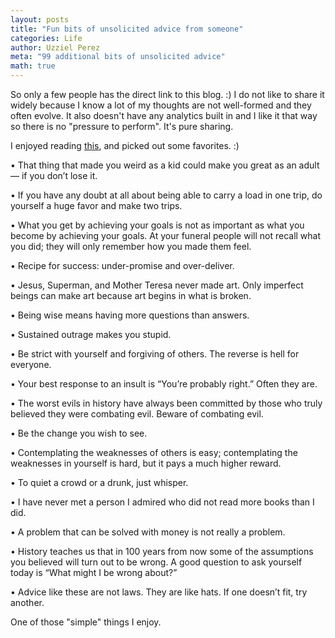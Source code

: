 ```yaml
---
layout: posts
title: "Fun bits of unsolicited advice from someone"
categories: Life
author: Uzziel Perez
meta: "99 additional bits of unsolicited advice"
math: true
---
```


So only a few people has the direct link to this blog. :) I do not like to share it widely because I know a lot of my thoughts are not well-formed and they often evolve.
It also doesn't have any analytics built in and I like it that way so there is no "pressure to perform". It's pure sharing.


I enjoyed reading [this](https://kk.org/thetechnium/99-additional-bits-of-unsolicited-advice/), and picked out some favorites. :)

• That thing that made you weird as a kid could make you great as an adult — if you don’t lose it.

• If you have any doubt at all about being able to carry a load in one trip, do yourself a huge favor and make two trips.

• What you get by achieving your goals is not as important as what you become by achieving your goals. At your funeral people will not recall what you did; they will only remember how you made them feel.

• Recipe for success: under-promise and over-deliver.

• Jesus, Superman, and Mother Teresa never made art. Only imperfect beings can make art because art begins in what is broken.

• Being wise means having more questions than answers.

• Sustained outrage makes you stupid.

• Be strict with yourself and forgiving of others. The reverse is hell for everyone.

• Your best response to an insult is “You’re probably right.” Often they are.

• The worst evils in history have always been committed by those who truly believed they were combating evil. Beware of combating evil.

• Be the change you wish to see.

• Contemplating the weaknesses of others is easy; contemplating the weaknesses in yourself is hard, but it pays a much higher reward.

• To quiet a crowd or a drunk, just whisper.

• I have never met a person I admired who did not read more books than I did.

• A problem that can be solved with money is not really a problem.

• History teaches us that in 100 years from now some of the assumptions you believed will turn out to be wrong. A good question to ask yourself today is “What might I be wrong about?”

• Advice like these are not laws. They are like hats. If one doesn’t fit, try another.

One of those "simple" things I enjoy. 
